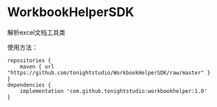 # WorkbookHelperSDK
解析excel文档工具类

使用方法：

    repositories {
        maven { url "https://github.com/tonightstudio/WorkbookHelperSDK/raw/master" }
    }
    dependencies {
        implementation 'com.github.tonightstudio:workbookhelper:1.0'
    }
